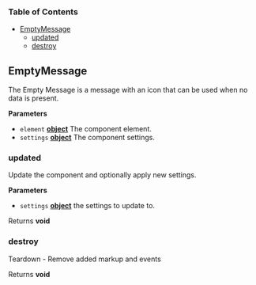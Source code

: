 <!-- Generated by documentation.js. Update this documentation by updating the source code. -->

### Table of Contents

-   [EmptyMessage](#emptymessage)
    -   [updated](#updated)
    -   [destroy](#destroy)

## EmptyMessage

The Empty Message is a message with an icon that can be used when no data is present.

**Parameters**

-   `element` **[object](https://developer.mozilla.org/docs/Web/JavaScript/Reference/Global_Objects/Object)** The component element.
-   `settings` **[object](https://developer.mozilla.org/docs/Web/JavaScript/Reference/Global_Objects/Object)** The component settings.

### updated

Update the component and optionally apply new settings.

**Parameters**

-   `settings` **[object](https://developer.mozilla.org/docs/Web/JavaScript/Reference/Global_Objects/Object)** the settings to update to.

Returns **void** 

### destroy

Teardown - Remove added markup and events

Returns **void** 
